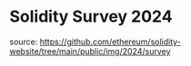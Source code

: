 # Solidity Survey 2024

source: https://github.com/ethereum/solidity-website/tree/main/public/img/2024/survey

